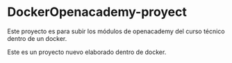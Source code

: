# DockerOpenacademy-proyect
Este proyecto es para subir los módulos de openacademy del curso técnico dentro de un docker.

Este es un proyecto nuevo elaborado dentro de docker.
